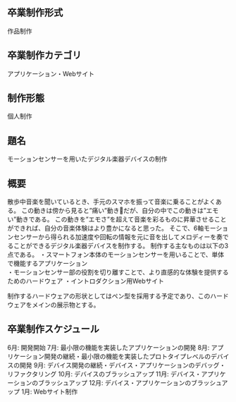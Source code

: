 ## 卒業制作形式
作品制作

## 卒業制作カテゴリ
アプリケーション・Webサイト

## 制作形態
個人制作

## 題名
モーションセンサーを用いたデジタル楽器デバイスの制作

## 概要
散歩中音楽を聞いているとき、手元のスマホを振って音楽に乗ることがよくある。
この動きは傍から見ると”痛い”動きだが、自分の中でこの動きは”エモい”動きである。
この動きを”エモさ”を超えて音楽を彩るものに昇華させることができれば、自分の音楽体験はより豊かになると思った。
そこで、6軸モーションセンサーから得られる加速度や回転の情報を元に音を出してメロディーを奏でることができるデジタル楽器デバイスを制作する。
制作する主なものは以下の3点である。
・スマートフォン本体のモーションセンサーを用いることで、単体で機能するアプリケーション    
・モーションセンサー部の役割を切り離すことで、より直感的な体験を提供するためのハードウェア
・イントロダクション用Webサイト

制作するハードウェアの形状としてはペン型を採用する予定であり、このハードウェアをメインの展示物とする。

## 卒業制作スケジュール
6月: 開発開始
7月: 最小限の機能を実装したアプリケーションの開発
8月: アプリケーション開発の継続・最小限の機能を実装したプロトタイプレベルのデバイスの開発
9月: デバイス開発の継続・デバイス・アプリケーションのデバッグ・リファクタリング
10月: デバイスのブラッシュアップ
11月: デバイス・アプリケーションのブラッシュアップ
12月: デバイス・アプリケーションのブラッシュアップ
1月: Webサイト制作
